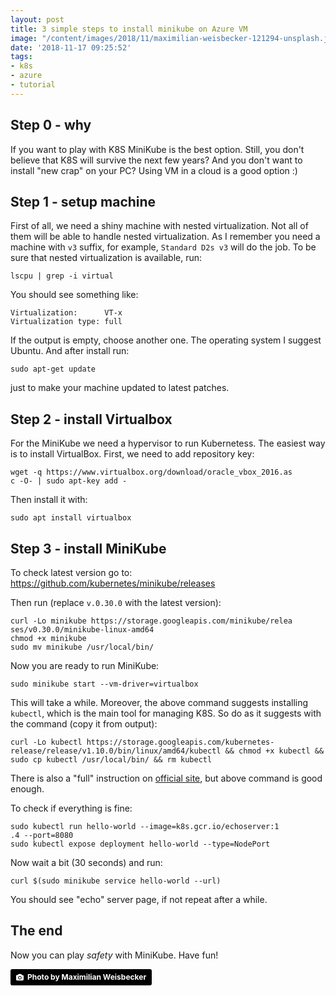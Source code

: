 ```yaml
---
layout: post
title: 3 simple steps to install minikube on Azure VM
image: "/content/images/2018/11/maximilian-weisbecker-121294-unsplash.jpg"
date: '2018-11-17 09:25:52'
tags:
- k8s
- azure
- tutorial
---
```


## Step 0 - why

If you want to play with K8S MiniKube is the best option. Still, you don't believe that K8S will survive the next few years? And you don't want to install "new crap" on your PC? Using VM in a cloud is a good option :)

## Step 1 - setup machine
First of all, we need a shiny machine with nested virtualization. Not all of them will be able to handle nested virtualization. As I remember you need a machine with `v3` suffix, for example, `Standard D2s v3` will do the job.
To be sure that nested virtualization is available, run:
```
lscpu | grep -i virtual
```
You should see something like:
```
Virtualization:      VT-x
Virtualization type: full
```
If the output is empty, choose another one. The operating system I suggest Ubuntu. And after install run:
``` 
sudo apt-get update
```
just to make your machine updated to latest patches.

## Step 2 - install Virtualbox
For the MiniKube we need a hypervisor to run Kubernetess. The easiest way is to install VirtualBox. First, we need to add repository key:
```
wget -q https://www.virtualbox.org/download/oracle_vbox_2016.as
c -O- | sudo apt-key add -
```
Then install it with:
```
sudo apt install virtualbox
```

## Step 3 - install MiniKube
To check latest version go to: https://github.com/kubernetes/minikube/releases

Then run (replace `v.0.30.0` with the latest version):
```
curl -Lo minikube https://storage.googleapis.com/minikube/relea
ses/v0.30.0/minikube-linux-amd64
chmod +x minikube
sudo mv minikube /usr/local/bin/
```
Now you are ready to run MiniKube:
```
sudo minikube start --vm-driver=virtualbox
```
This will take a while. Moreover, the above command suggests installing `kubectl`, which is the main tool for managing K8S. So do as it suggests with the command (copy it from output):
```
curl -Lo kubectl https://storage.googleapis.com/kubernetes-release/release/v1.10.0/bin/linux/amd64/kubectl && chmod +x kubectl && sudo cp kubectl /usr/local/bin/ && rm kubectl
```
There is also a "full" instruction on [official site](https://kubernetes.io/docs/tasks/tools/install-kubectl/), but above command is good enough.

To check if everything is fine:
```
sudo kubectl run hello-world --image=k8s.gcr.io/echoserver:1
.4 --port=8080
sudo kubectl expose deployment hello-world --type=NodePort
```
Now wait a bit (30 seconds) and run:
```
curl $(sudo minikube service hello-world --url)
```
You should see "echo" server page, if not repeat after a while.

## The end
Now you can play _safety_ with MiniKube. Have fun!

<a style="background-color:black;color:white;text-decoration:none;padding:4px 6px;font-family:-apple-system, BlinkMacSystemFont, &quot;San Francisco&quot;, &quot;Helvetica Neue&quot;, Helvetica, Ubuntu, Roboto, Noto, &quot;Segoe UI&quot;, Arial, sans-serif;font-size:12px;font-weight:bold;line-height:1.2;display:inline-block;border-radius:3px" href="https://unsplash.com/@maximilianweisbecker?utm_medium=referral&amp;utm_campaign=photographer-credit&amp;utm_content=creditBadge" target="_blank" rel="noopener noreferrer" title="Download free do whatever you want high-resolution photos from Maximilian Weisbecker"><span style="display:inline-block;padding:2px 3px"><svg xmlns="http://www.w3.org/2000/svg" style="height:12px;width:auto;position:relative;vertical-align:middle;top:-1px;fill:white" viewBox="0 0 32 32"><title>unsplash-logo</title><path d="M20.8 18.1c0 2.7-2.2 4.8-4.8 4.8s-4.8-2.1-4.8-4.8c0-2.7 2.2-4.8 4.8-4.8 2.7.1 4.8 2.2 4.8 4.8zm11.2-7.4v14.9c0 2.3-1.9 4.3-4.3 4.3h-23.4c-2.4 0-4.3-1.9-4.3-4.3v-15c0-2.3 1.9-4.3 4.3-4.3h3.7l.8-2.3c.4-1.1 1.7-2 2.9-2h8.6c1.2 0 2.5.9 2.9 2l.8 2.4h3.7c2.4 0 4.3 1.9 4.3 4.3zm-8.6 7.5c0-4.1-3.3-7.5-7.5-7.5-4.1 0-7.5 3.4-7.5 7.5s3.3 7.5 7.5 7.5c4.2-.1 7.5-3.4 7.5-7.5z"></path></svg></span><span style="display:inline-block;padding:2px 3px">Photo by Maximilian Weisbecker</span></a>